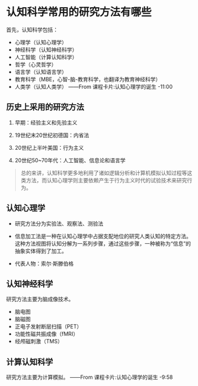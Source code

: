# 认知科学常用的研究方法有哪些

首先，认知科学包括：

* 心理学（认知心理学）
* 神经科学（认知神经科学）
* 人工智能（计算认知科学）
* 哲学（心灵哲学）
* 语言学（认知语言学）
* 教育科学（MBE，心智-脑-教育科学，也翻译为教育神经科学）
* 人类学（认知人类学）
——From 课程卡片:认知心理学的诞生 -11:00

## 历史上采用的研究方法

1. 早期：经验主义和先验主义

2. 19世纪末20世纪初德国：内省法

3. 20世纪上半叶美国：行为主义

4. 20世纪50~70年代：人工智能、信息论和语言学

>总的来讲，认知科学更多地利用了诸如逻辑分析和计算机模拟认知过程等这类方法，而认知心理学则主要依赖产生于行为主义时代的试验技术来研究行为。

## 认知心理学

* 研究方法分为实验法、观察法、测验法

* 信息加工法是一种在认知心理学中占据支配地位的研究人类认知的特定方法。这种方法视图将认知分解为一系列步骤，通过这些步骤，一种被称为“信息”的抽象实体得到了加工。

* 代表人物：索尔·斯滕伯格

## 认知神经科学

研究方法主要为脑成像技术。

* 脑电图
* 脑磁图
* 正电子发射断层扫描（PET）
* 功能性磁共振成像（fMRI）
* 经颅磁刺激（TMS）

## 计算认知科学

研究方法主要为计算模拟。
——From 课程卡片:认知心理学的诞生 -9:58
